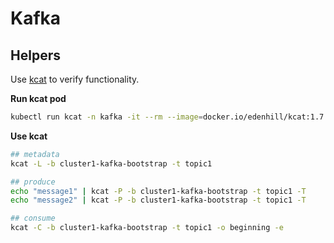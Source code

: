 # Kafka

## Helpers

Use [kcat](https://github.com/edenhill/kcat) to verify functionality.

**Run kcat pod**

```bash
kubectl run kcat -n kafka -it --rm --image=docker.io/edenhill/kcat:1.7.1 --command -- sh
```

**Use kcat**

```bash
## metadata
kcat -L -b cluster1-kafka-bootstrap -t topic1

## produce
echo "message1" | kcat -P -b cluster1-kafka-bootstrap -t topic1 -T
echo "message2" | kcat -P -b cluster1-kafka-bootstrap -t topic1 -T

## consume
kcat -C -b cluster1-kafka-bootstrap -t topic1 -o beginning -e 
```
